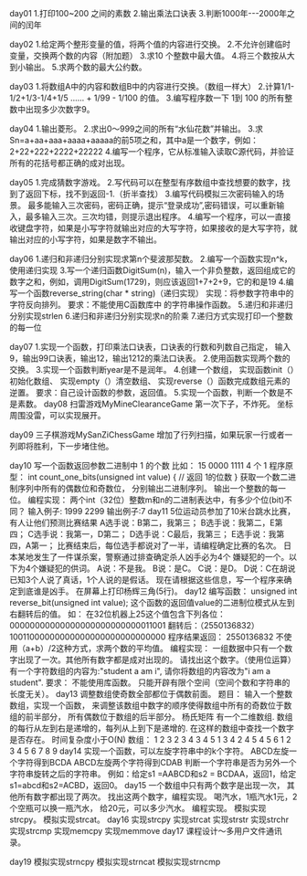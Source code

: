 day01
1.打印100~200 之间的素数
2.输出乘法口诀表
3.判断1000年---2000年之间的闰年

day02
1.给定两个整形变量的值，将两个值的内容进行交换。
2.不允许创建临时变量，交换两个数的内容（附加题）
3.求10 个整数中最大值。
4.将三个数按从大到小输出。
5.求两个数的最大公约数。

day03
1.将数组A中的内容和数组B中的内容进行交换。（数组一样大）
2.计算1/1-1/2+1/3-1/4+1/5 …… + 1/99 - 1/100 的值。
3.编写程序数一下 1到 100 的所有整数中出现多少次数字9。

day04
1.输出菱形。
2.求出0～999之间的所有“水仙花数”并输出。
3.求Sn=a+aa+aaa+aaaa+aaaaa的前5项之和，其中a是一个数字，例如：2+22+222+2222+22222
4.编写一个程序，它从标准输入读取C源代码，并验证所有的花括号都正确的成对出现。

day05
1.完成猜数字游戏。
2.写代码可以在整型有序数组中查找想要的数字，找到了返回下标，找不到返回-1.（折半查找）
3.编写代码模拟三次密码输入的场景。 最多能输入三次密码，密码正确，提示“登录成功”,密码错误，可以重新输入，最多输入三次。三次均错，则提示退出程序。
4.编写一个程序，可以一直接收键盘字符，如果是小写字符就输出对应的大写字符，如果接收的是大写字符，就输出对应的小写字符，如果是数字不输出。

day06
1.递归和非递归分别实现求第n个斐波那契数。
2.编写一个函数实现n^k，使用递归实现
3.写一个递归函数DigitSum(n)，输入一个非负整数，返回组成它的数字之和，例如，调用DigitSum(1729)，则应该返回1+7+2+9，它的和是19
4.编写一个函数reverse_string(char * string)（递归实现） 实现：将参数字符串中的字符反向排列。 要求：不能使用C函数库中 的字符串操作函数。
5.递归和非递归分别实现strlen
6.递归和非递归分别实现求n的阶乘
7.递归方式实现打印一个整数的每一位

day07
1.实现一个函数，打印乘法口诀表，口诀表的行数和列数自己指定， 输入9，输出99口诀表，输出12，输出1212的乘法口诀表。
2.使用函数实现两个数的交换。
3.实现一个函数判断year是不是润年。
4.创建一个数组， 实现函数init（）初始化数组、 实现empty（）清空数组、 实现reverse（）函数完成数组元素的逆置。 要求：自己设计函数的参数，返回值。
5.实现一个函数，判断一个数是不是素数。
day08
扫雷游戏MyMineClearanceGame
第一次下子，不炸死。
坐标周围没雷，可以实现展开。

day09
三子棋游戏MySanZiChessGame
增加了行列扫描，如果玩家一行或者一列即将胜利，下一步堵住他。

day10
写一个函数返回参数二进制中 1 的个数 比如： 15 0000 1111 4 个 1 程序原型： int count_one_bits(unsigned int value) { // 返回 1的位数 }
获取一个数二进制序列中所有的偶数位和奇数位， 分别输出二进制序列。
输出一个整数的每一位。
编程实现： 两个int（32位）整数m和n的二进制表达中，有多少个位(bit)不同？ 输入例子: 1999 2299 输出例子:7
day11
5位运动员参加了10米台跳水比赛，有人让他们预测比赛结果 A选手说：B第二，我第三； B选手说：我第二，E第四； C选手说：我第一，D第二； D选手说：C最后，我第三； E选手说：我第四，A第一； 比赛结束后，每位选手都说对了一半，请编程确定比赛的名次。
日本某地发生了一件谋杀案，警察通过排查确定杀人凶手必为4个 嫌疑犯的一个。以下为4个嫌疑犯的供词。 A说：不是我。 B说：是C。 C说：是D。 D说：C在胡说 已知3个人说了真话，1个人说的是假话。 现在请根据这些信息，写一个程序来确定到底谁是凶手。
在屏幕上打印杨辉三角(5行)。
day12
编写函数： unsigned int reverse_bit(unsigned int value); 这个函数的返回值value的二进制位模式从左到右翻转后的值。
如： 在32位机器上25这个值包含下列各位： 00000000000000000000000000011001 翻转后：（2550136832） 10011000000000000000000000000000 程序结果返回： 2550136832
不使用（a+b）/2这种方式，求两个数的平均值。
编程实现： 一组数据中只有一个数字出现了一次。其他所有数字都是成对出现的。 请找出这个数字。（使用位运算）
有一个字符数组的内容为:"student a am i", 请你将数组的内容改为"i am a student". 要求： 不能使用库函数。 只能开辟有限个空间（空间个数和字符串的长度无关）。
day13
调整数组使奇数全部都位于偶数前面。
题目：
输入一个整数数组，实现一个函数， 来调整该数组中数字的顺序使得数组中所有的奇数位于数组的前半部分， 所有偶数位于数组的后半部分。
杨氏矩阵 有一个二维数组. 数组的每行从左到右是递增的，每列从上到下是递增的. 在这样的数组中查找一个数字是否存在。 时间复杂度小于O(N)
数组： 1 2 3 2 3 4 3 4 5
1 3 4 2 4 5 4 5 6
1 2 3 4 5 6 7 8 9
day14
实现一个函数，可以左旋字符串中的k个字符。 ABCD左旋一个字符得到BCDA ABCD左旋两个字符得到CDAB
判断一个字符串是否为另外一个字符串旋转之后的字符串。 例如：给定s1 =AABCD和s2 = BCDAA，返回1，给定s1=abcd和s2=ACBD，返回0。
day15
一个数组中只有两个数字是出现一次， 其他所有数字都出现了两次。 找出这两个数字，编程实现。
喝汽水，1瓶汽水1元，2个空瓶可以换一瓶汽水， 给20元，可以多少汽水。 编程实现。
模拟实现strcpy。
模拟实现strcat。
day16
实现strcpy
实现strcat
实现strstr
实现strchr
实现strcmp
实现memcpy
实现memmove
day17
课程设计～多用户文件通讯录。

day19
模拟实现strncpy
模拟实现strncat
模拟实现strncmp
